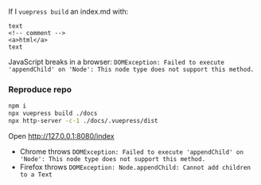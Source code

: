 If I `vuepress build` an index.md with:
```
text
<!-- comment -->
<a>html</a>
text
```
JavaScript breaks in a browser:
`DOMException: Failed to execute 'appendChild' on 'Node': This node type does not support this method.`

### Reproduce repo
```sh
npm i
npx vuepress build ./docs
npx http-server -c-1 ./docs/.vuepress/dist
```
Open http://127.0.0.1:8080/index
- Chrome throws `DOMException: Failed to execute 'appendChild' on 'Node': This node type does not support this method.`
- Firefox throws `DOMException: Node.appendChild: Cannot add children to a Text`
